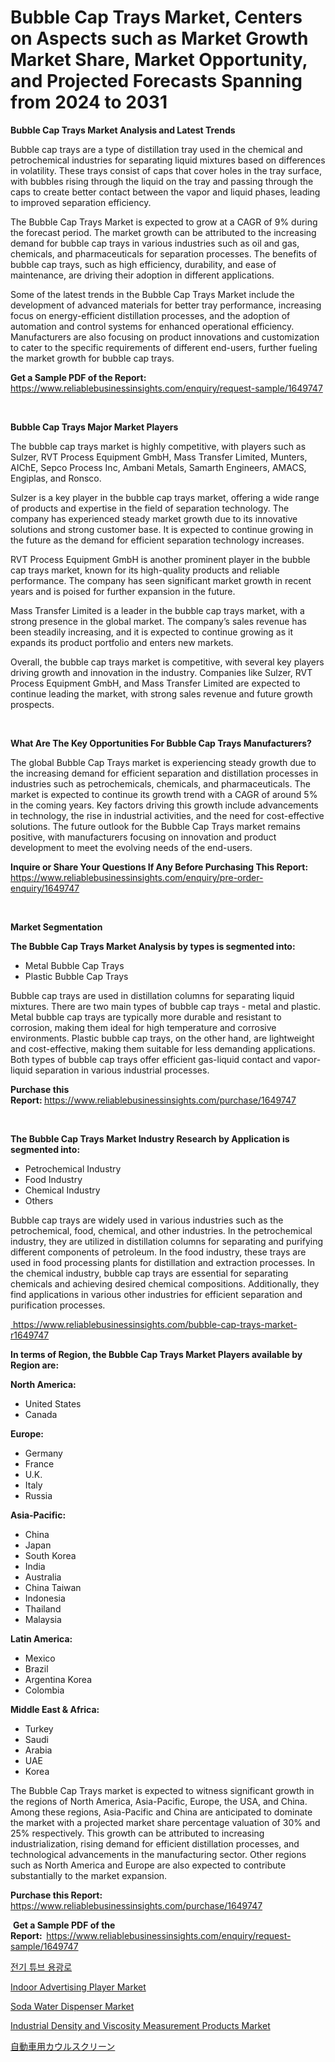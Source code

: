 <p><h1>Bubble Cap Trays Market, Centers on Aspects such as Market Growth Market Share, Market Opportunity, and Projected Forecasts Spanning from 2024 to 2031</h1></p><p><strong>Bubble Cap Trays Market Analysis and Latest Trends</strong></p>
<p><p>Bubble cap trays are a type of distillation tray used in the chemical and petrochemical industries for separating liquid mixtures based on differences in volatility. These trays consist of caps that cover holes in the tray surface, with bubbles rising through the liquid on the tray and passing through the caps to create better contact between the vapor and liquid phases, leading to improved separation efficiency.</p><p>The Bubble Cap Trays Market is expected to grow at a CAGR of 9% during the forecast period. The market growth can be attributed to the increasing demand for bubble cap trays in various industries such as oil and gas, chemicals, and pharmaceuticals for separation processes. The benefits of bubble cap trays, such as high efficiency, durability, and ease of maintenance, are driving their adoption in different applications.</p><p>Some of the latest trends in the Bubble Cap Trays Market include the development of advanced materials for better tray performance, increasing focus on energy-efficient distillation processes, and the adoption of automation and control systems for enhanced operational efficiency. Manufacturers are also focusing on product innovations and customization to cater to the specific requirements of different end-users, further fueling the market growth for bubble cap trays.</p></p>
<p><strong>Get a Sample PDF of the Report:&nbsp;</strong> <a href="https://www.reliablebusinessinsights.com/enquiry/request-sample/1649747">https://www.reliablebusinessinsights.com/enquiry/request-sample/1649747</a></p>
<p>&nbsp;</p>
<p><strong>Bubble Cap Trays Major Market Players</strong></p>
<p><p>The bubble cap trays market is highly competitive, with players such as Sulzer, RVT Process Equipment GmbH, Mass Transfer Limited, Munters, AIChE, Sepco Process Inc, Ambani Metals, Samarth Engineers, AMACS, Engiplas, and Ronsco.</p><p>Sulzer is a key player in the bubble cap trays market, offering a wide range of products and expertise in the field of separation technology. The company has experienced steady market growth due to its innovative solutions and strong customer base. It is expected to continue growing in the future as the demand for efficient separation technology increases.</p><p>RVT Process Equipment GmbH is another prominent player in the bubble cap trays market, known for its high-quality products and reliable performance. The company has seen significant market growth in recent years and is poised for further expansion in the future.</p><p>Mass Transfer Limited is a leader in the bubble cap trays market, with a strong presence in the global market. The company’s sales revenue has been steadily increasing, and it is expected to continue growing as it expands its product portfolio and enters new markets.</p><p>Overall, the bubble cap trays market is competitive, with several key players driving growth and innovation in the industry. Companies like Sulzer, RVT Process Equipment GmbH, and Mass Transfer Limited are expected to continue leading the market, with strong sales revenue and future growth prospects.</p></p>
<p>&nbsp;</p>
<p><strong>What Are The Key Opportunities For Bubble Cap Trays Manufacturers?</strong></p>
<p><p>The global Bubble Cap Trays market is experiencing steady growth due to the increasing demand for efficient separation and distillation processes in industries such as petrochemicals, chemicals, and pharmaceuticals. The market is expected to continue its growth trend with a CAGR of around 5% in the coming years. Key factors driving this growth include advancements in technology, the rise in industrial activities, and the need for cost-effective solutions. The future outlook for the Bubble Cap Trays market remains positive, with manufacturers focusing on innovation and product development to meet the evolving needs of the end-users.</p></p>
<p><strong>Inquire or Share Your Questions If Any Before Purchasing This Report:</strong> <a href="https://www.reliablebusinessinsights.com/enquiry/pre-order-enquiry/1649747">https://www.reliablebusinessinsights.com/enquiry/pre-order-enquiry/1649747</a></p>
<p>&nbsp;</p>
<p><strong>Market Segmentation</strong></p>
<p><strong>The Bubble Cap Trays Market Analysis by types is segmented into:</strong></p>
<p><ul><li>Metal Bubble Cap Trays</li><li>Plastic Bubble Cap Trays</li></ul></p>
<p><p>Bubble cap trays are used in distillation columns for separating liquid mixtures. There are two main types of bubble cap trays - metal and plastic. Metal bubble cap trays are typically more durable and resistant to corrosion, making them ideal for high temperature and corrosive environments. Plastic bubble cap trays, on the other hand, are lightweight and cost-effective, making them suitable for less demanding applications. Both types of bubble cap trays offer efficient gas-liquid contact and vapor-liquid separation in various industrial processes.</p></p>
<p><strong>Purchase this Report:&nbsp;</strong><a href="https://www.reliablebusinessinsights.com/purchase/1649747">https://www.reliablebusinessinsights.com/purchase/1649747</a></p>
<p>&nbsp;</p>
<p><strong>The Bubble Cap Trays Market Industry Research by Application is segmented into:</strong></p>
<p><ul><li>Petrochemical Industry</li><li>Food Industry</li><li>Chemical Industry</li><li>Others</li></ul></p>
<p><p>Bubble cap trays are widely used in various industries such as the petrochemical, food, chemical, and other industries. In the petrochemical industry, they are utilized in distillation columns for separating and purifying different components of petroleum. In the food industry, these trays are used in food processing plants for distillation and extraction processes. In the chemical industry, bubble cap trays are essential for separating chemicals and achieving desired chemical compositions. Additionally, they find applications in various other industries for efficient separation and purification processes.</p></p>
<p><a href="https://www.reliablebusinessinsights.com/bubble-cap-trays-market-r1649747">&nbsp;https://www.reliablebusinessinsights.com/bubble-cap-trays-market-r1649747</a></p>
<p><strong>In terms of Region, the Bubble Cap Trays Market Players available by Region are:</strong></p>
<p>
    <p> <strong> North America: </strong>
        <ul>
            <li>United States</li>
            <li>Canada</li>
        </ul>
        </p> 
    <p> <strong> Europe: </strong>
        <ul>
            <li>Germany</li>
            <li>France</li>
            <li>U.K.</li>
            <li>Italy</li>
            <li>Russia</li>
        </ul>
        </p> 
    <p> <strong> Asia-Pacific: </strong>
        <ul>
            <li>China</li>
            <li>Japan</li>
            <li>South Korea</li>
            <li>India</li>
            <li>Australia</li>
            <li>China Taiwan</li>
            <li>Indonesia</li>
            <li>Thailand</li>
            <li>Malaysia</li>
        </ul>
        </p> 
    <p> <strong> Latin America: </strong>
        <ul>
            <li>Mexico</li>
            <li>Brazil</li>
            <li>Argentina Korea</li>
            <li>Colombia</li>
        </ul>
        </p> 
    <p> <strong> Middle East & Africa: </strong>
        <ul>
            <li>Turkey</li>
            <li>Saudi</li>
            <li>Arabia</li>
            <li>UAE</li>
            <li>Korea</li>
        </ul>
    </p>
    </p>
<p><p>The Bubble Cap Trays market is expected to witness significant growth in the regions of North America, Asia-Pacific, Europe, the USA, and China. Among these regions, Asia-Pacific and China are anticipated to dominate the market with a projected market share percentage valuation of 30% and 25% respectively. This growth can be attributed to increasing industrialization, rising demand for efficient distillation processes, and technological advancements in the manufacturing sector. Other regions such as North America and Europe are also expected to contribute substantially to the market expansion.</p></p>
<p><strong>Purchase this Report: </strong><a href="https://www.reliablebusinessinsights.com/purchase/1649747">https://www.reliablebusinessinsights.com/purchase/1649747</a></p>
<p>&nbsp;<strong>Get a Sample PDF of the Report:&nbsp;&nbsp;</strong><a href="https://www.reliablebusinessinsights.com/enquiry/request-sample/1649747">https://www.reliablebusinessinsights.com/enquiry/request-sample/1649747</a></p>
<p><strong></strong></p>
<p><p><a href="https://github.com/khytkeqagplkzqvh/Market-Research-Report-List-2/blob/main/6313937166562.md">전기 튜브 용광로</a></p><p><a href="https://issuu.com/reportprime-2/docs/indoor-advertising-player-market-size-2030.pptx">Indoor Advertising Player Market</a></p><p><a href="https://github.com/Paul14Anderson63/Market-Research-Report-List-4/blob/main/soda-water-dispenser-market.md">Soda Water Dispenser Market</a></p><p><a href="https://github.com/guneycigdem35/Market-Research-Report-List-4/blob/main/industrial-density-and-viscosity-measurement-products-market.md">Industrial Density and Viscosity Measurement Products Market</a></p><p><a href="https://medium.com/@alejandroramirez23k/%E8%87%AA%E5%8B%95%E8%BB%8A%E7%94%A8%E3%82%AB%E3%82%A6%E3%83%AB%E3%82%B9%E3%82%AF%E3%83%AA%E3%83%BC%E3%83%B3%E5%B8%82%E5%A0%B4%E5%88%86%E6%9E%90%E3%83%AC%E3%83%9D%E3%83%BC%E3%83%88-%E5%9C%B0%E5%9F%9F%E5%88%A5-%E3%82%BF%E3%82%A4%E3%83%97-%E3%83%95%E3%82%A1%E3%82%A4%E3%83%90%E3%83%BC%E3%82%B0%E3%83%A9%E3%82%B9%E8%87%AA%E5%8B%95%E8%BB%8A%E7%94%A8%E3%82%AB%E3%82%A6%E3%83%AB%E3%82%B9%E3%82%AF%E3%83%AA%E3%83%BC%E3%83%B3-%E3%82%AB%E3%83%BC%E3%83%9C%E3%83%B3%E3%83%95%E3%82%A1%E3%82%A4%E3%83%90%E3%83%BC%E8%87%AA%E5%8B%95%E8%BB%8A%E7%94%A8%E3%82%AB%E3%82%A6%E3%83%AB%E3%82%B9%E3%82%AF%E3%83%AA%E3%83%BC%E3%83%B3-%E3%83%9D%E3%83%AA%E3%83%9E%E3%83%BC%E8%87%AA%E5%8B%95%E8%BB%8A%E7%94%A8%E3%82%AB%E3%82%A6%E3%83%AB%E3%82%B9%E3%82%AF%E3%83%AA%E3%83%BC%E3%83%B3-%E3%82%A2%E3%83%AB%E3%83%9F%E3%83%8B%E3%82%A6%E3%83%A0%E8%87%AA%E5%8B%95%E8%BB%8A%E7%94%A8%E3%82%AB-3b0418bf9a16">自動車用カウルスクリーン</a></p></p>
